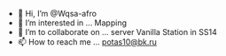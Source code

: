 - 👋 Hi, I’m @Wqsa-afro
- 👀 I’m interested in ... Mapping
- 💞️ I’m to collaborate on ... server Vanilla Station in SS14
- 📫 How to reach me ... potas10@bk.ru

<!---
Wqsa-afro/Wqsa-afro is a ✨ special ✨ repository because its `README.md` (this file) appears on your GitHub profile.
You can click the Preview link to take a look at your changes.
--->
